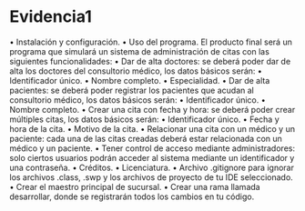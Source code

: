 # Evidencia1
• Instalación y configuración.
• Uso del programa.
     El producto final será un programa que simulará un sistema de administración de citas con las siguientes funcionalidades:
      • Dar de alta doctores: se deberá poder dar de alta los doctores del consultorio médico, los datos básicos serán:
          • Identificador único.
          • Nombre completo.
          • Especialidad.
      • Dar de alta pacientes: se deberá poder registrar los pacientes que acudan al consultorio médico, los datos básicos serán:
          • Identificador único.
          • Nombre completo.
      • Crear una cita con fecha y hora: se deberá poder crear múltiples citas, los datos básicos serán:
          • Identificador único.
          • Fecha y hora de la cita.
          • Motivo de la cita.
      • Relacionar una cita con un médico y un paciente: cada una de las citas creadas deberá estar relacionada con un médico y un paciente.
      • Tener control de acceso mediante administradores: solo ciertos usuarios podrán acceder al sistema mediante un identificador y una contraseña.
• Créditos.
• Licenciatura.
• Archivo .gitignore para ignorar los archivos .class, .swp y los archivos de proyecto de tu IDE seleccionado.
• Crear el maestro principal de sucursal.
• Crear una rama llamada desarrollar, donde se registrarán todos los cambios en tu código.



